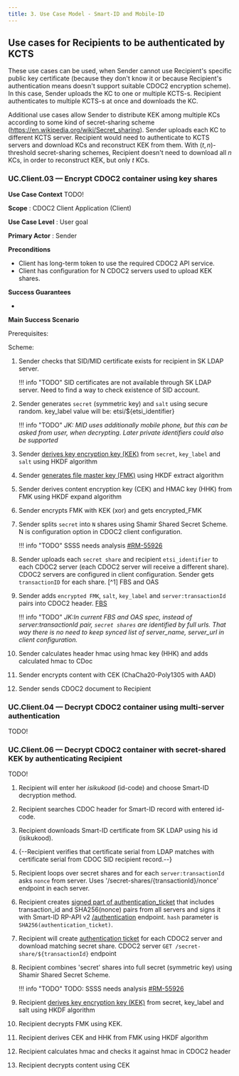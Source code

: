 ```yaml
---
title: 3. Use Case Model - Smart-ID and Mobile-ID
---
```


## Use cases for Recipients to be authenticated by KCTS

These use cases can be used, when Sender cannot use Recipient's specific public key certificate (because they don't know it or because Recipient's authentication means doesn't support suitable CDOC2 encryption scheme). In this case, Sender uploads the KC to one or multiple KCTS-s. Recipient authenticates to multiple KCTS-s at once and downloads the KC.

Additional use cases allow Sender to distribute KEK among multiple KCs according to some kind of secret-sharing scheme (<https://en.wikipedia.org/wiki/Secret_sharing>). Sender uploads each KC to different KCTS server. Recipient would need to authenticate to KCTS servers and download KCs and reconstruct KEK from them. With $(t,n)$-threshold secret-sharing schemes, Recipient doesn't need to download all $n$ KCs, in order to reconstruct KEK, but only $t$ KCs.

### UC.Client.03 — Encrypt CDOC2 container using key shares

**Use Case Context**
TODO!

**Scope**
: CDOC2 Client Application (Client)

**Use Case Level**
: User goal

**Primary Actor**
: Sender

**Preconditions**

* Client has long-term token to use the required CDOC2 API service.
* Client has configuration for N CDOC2 servers used to upload KEK shares.

**Success Guarantees**

* 

**Main Success Scenario**

Prerequisites:

Scheme:

1. Sender checks that SID/MID certificate exists for recipient in SK LDAP server.

    !!! info "TODO"
        SID certificates are not available through SK LDAP server. Need to find a way to check existence of SID account.

2. Sender generates `secret` (symmetric key) and `salt` using secure random.
   key_label value will be: etsi/${etsi_identifier}

    !!! info "TODO"
        _JK: MID uses additionally mobile phone, but this can be asked from user, when decrypting.
        Later private identifiers could also be supported_

3. Sender [derives key encryption key (KEK)](https://github.com/open-eid/cdoc2-java-ref-impl/blob/main/cdoc20-lib/src/main/java/ee/cyber/cdoc20/crypto/Crypto.java#L121)
   from `secret`, `key_label` and `salt` using HKDF algorithm
4. Sender [generates file master key (FMK)](https://github.com/open-eid/cdoc2-java-ref-impl/blob/main/cdoc20-lib/src/main/java/ee/cyber/cdoc20/crypto/Crypto.java#L94)
    using HKDF extract algorithm
5. Sender derives content encryption key (CEK) and HMAC key (HHK) from FMK using HKDF expand algorithm
6. Sender encrypts FMK with KEK (xor) and gets encrypted_FMK
7. Sender splits `secret` into `N` shares using Shamir Shared Secret Scheme. N is configuration option in CDOC2 client configuration.
   
    !!! info "TODO"
        SSSS needs analysis [#RM-55926](https://rm-int.cyber.ee/ito/issues/55926)

8. Sender uploads each `secret share` and recipient `etsi_identifier` to each CDOC2 server
    (each CDOC2 server will receive a different share).
    CDOC2 servers are configured in client configuration.
    Sender gets `transactionID` for each share. [^1] FBS and OAS

9. Sender adds `encrypted FMK`, `salt`, `key_label` and `server:transactionId` pairs into CDOC2 header. [FBS](https://gitlab.cyber.ee/cdoc-2.0/cdoc20_java/-/blob/RM-55885/cdoc20-schema/src/main/fbs/recipients.fbs#L70)

    !!! info "TODO"
        _JK:In current FBS and OAS spec, instead of server:transactionId pair,
        `secret shares` are identified by full urls. That way there is no need to keep synced list of server_name, server_url in client configuration._

10. Sender calculates header hmac using hmac key (HHK) and adds calculated hmac to CDoc
11. Sender encrypts content with CEK (ChaCha20-Poly1305 with AAD)
12. Sender sends CDOC2 document to Recipient

### UC.Client.04 — Decrypt CDOC2 container using multi-server authentication

TODO!

### UC.Client.06 — Decrypt CDOC2 container with secret-shared KEK by authenticating Recipient

TODO!

1. Recipient  will enter her _isikukood_ (id-code) and choose Smart-ID decryption method.
1. Recipient searches CDOC header for Smart-ID record with entered id-code.
1. Recipient downloads Smart-ID certificate from SK LDAP using his id (isikukood).
1. {--Recipient verifies that certificate serial from LDAP matches with certificate serial from CDOC SID recipient record.--}
1. Recipient loops over secret shares and for each `server:transactionId` asks `nonce` from server.
    Uses '/secret-shares/{transactionId}/nonce' endpoint in each server.

1. Recipient creates [signed part of authentication_ticket](https://gitlab.cyber.ee/id/ee-ria/ria_tender_test_assignment_2023/-/blob/master/exercise-2.3-authentication-multi-server/multi-server-auth-protocol.md?ref_type=heads#allkirjastatavate-andmete-koostamine)
    that includes transaction_id and SHA256(nonce) pairs from all servers
    and signs it with Smart-ID RP-API v2 [/authentication](https://github.com/SK-EID/smart-id-documentation/blob/v2/README.md#239-authentication-session)
    endpoint. `hash` parameter is `SHA256(authentication_ticket)`.
1. Recipient will create [authentication ticket](https://gitlab.cyber.ee/id/ee-ria/ria_tender_test_assignment_2023/-/blob/master/exercise-2.3-authentication-multi-server/multi-server-auth-protocol.md?ref_type=heads#autentimispiletite-koostamine)
    for each CDOC2 server and download matching secret share. CDOC2 server `GET /secret-share/${transactionId}` endpoint
1. Recipient combines 'secret' shares into full secret (symmetric key) using Shamir Shared Secret Scheme.
   
    !!! info "TODO"
        TODO: SSSS needs analysis [#RM-55926](https://rm-int.cyber.ee/ito/issues/55926)

1. Recipient [derives key encryption key (KEK)](https://github.com/open-eid/cdoc2-java-ref-impl/blob/main/cdoc20-lib/src/main/java/ee/cyber/cdoc20/crypto/Crypto.java#L121)
    from secret, key_label and salt using HKDF algorithm
1. Recipient decrypts FMK using KEK.
1. Recipient derives CEK and HHK from FMK using HKDF algorithm
1. Recipient calculates hmac and checks it against hmac in CDOC2 header
1. Recipient decrypts content using CEK